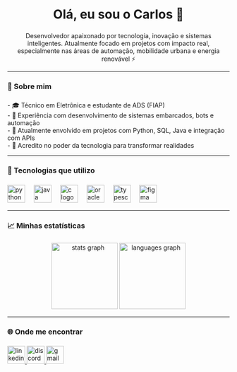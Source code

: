 <h1 align="center">Olá, eu sou o Carlos 👋</h1>

###

<p align="center">Desenvolvedor apaixonado por tecnologia, inovação e sistemas inteligentes. Atualmente focado em projetos com impacto real, especialmente nas áreas de automação, mobilidade urbana e energia renovável ⚡</p>


---
<h3 align="left">🧠 Sobre mim</h3>

###

<p align="left">- 🎓 Técnico em Eletrônica e estudante de ADS (FIAP)  <br>- 🔧 Experiência com desenvolvimento de sistemas embarcados, bots e automação  <br>- 💬 Atualmente envolvido em projetos com Python, SQL, Java e integração com APIs  <br>- 🚀 Acredito no poder da tecnologia para transformar realidades</p>

---

<h3 align="left">🚀 Tecnologias que utilizo</h3>

###

<div align="left">
  <img src="https://cdn.jsdelivr.net/gh/devicons/devicon/icons/python/python-original.svg" height="40" alt="python logo"  />
  <img width="12" />
  <img src="https://skillicons.dev/icons?i=java" height="40" alt="java logo"  />
  <img width="12" />
  <img src="https://cdn.jsdelivr.net/gh/devicons/devicon/icons/c/c-line.svg" height="40" alt="c logo"  />
  <img width="12" />
  <img src="https://img.shields.io/badge/Oracle-F80000?logo=oracle&logoColor=white&style=for-the-badge" height="40" alt="oracle logo"  />
  <img width="12" />
  <img src="https://cdn.jsdelivr.net/gh/devicons/devicon/icons/typescript/typescript-original.svg" height="40" alt="typescript logo"  />
  <img width="12" />
  <img src="https://cdn.jsdelivr.net/gh/devicons/devicon/icons/figma/figma-original.svg" height="40" alt="figma logo"  />
</div>

---

<h3 align="left">📈 Minhas estatísticas</h3>

###

<div align="center">
  <img src="https://github-readme-stats.vercel.app/api?username=csclementino&hide_title=false&hide_rank=false&show_icons=true&include_all_commits=true&count_private=true&disable_animations=false&theme=gruvbox_light&locale=pt-br&hide_border=true&order=1&custom_title=Satus" height="150" alt="stats graph"  />
  <img src="https://github-readme-stats.vercel.app/api/top-langs?username=csclementino&locale=pt-br&hide_title=false&layout=compact&card_width=320&langs_count=5&theme=gruvbox_light&hide_border=true&order=2" height="150" alt="languages graph"  />
</div>

---

<h3 align="left">🌐 Onde me encontrar</h3>

###

<div align="left">
  <a href="https://www.linkedin.com/in/carlosclementino" target="_blank">
    <img src="https://img.shields.io/static/v1?message=LinkedIn&logo=linkedin&label=&color=F28D52&logoColor=&labelColor=&style=for-the-badge" height="40" alt="linkedin logo"  />
  </a>
  <a href="@mistercharles" target="_blank">
    <img src="https://img.shields.io/static/v1?message=Discord&logo=discord&label=&color=59514F&logoColor=F28D52&labelColor=&style=for-the-badge" height="40" alt="discord logo"  />
  </a>
  <a href="carlos-clementino@outlook.com" target="_blank">
    <img src="https://img.shields.io/static/v1?message=Gmail&logo=gmail&label=&color=59514F&logoColor=F28D52&labelColor=&style=for-the-badge" height="40" alt="gmail logo"  />
  </a>
</div>


